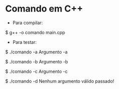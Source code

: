 # Comando em C++

- Para compilar:

$ g++ -o comando main.cpp

- Para testar:

$ ./comando -a
Argumento -a

$ ./comando -b
Argumento -b

$ ./comando -c
Argumento -c

$ ./comando -d
Nenhum argumento válido passado!